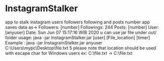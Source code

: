 # InstagramStalker
app to stalk instagram users followers following and posts number 
app saves data as->   Followers: [number] Followings: 244 Posts: [number] User: [anyuser] Date: Sun Jun 07 15:17:16 WIB 2020
u can use jar file under out/ folder
usage: java -jar InstagramStalker.jar [user] [File_location] [timer] 
Example : java -jar InstagramStalker.jar anyuser C:\\Users\\mypc\\Desktop\\file.txt 5
please note that location should be used with escape char for Windows users ex: C:\file.txt -> C:\\file.txt


